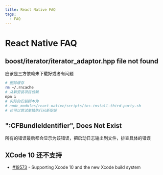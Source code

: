 ```yaml
---
title: React Native FAQ
tags:
  - FAQ
---
```


# React Native FAQ

## boost/iterator/iterator_adaptor.hpp file not found

应该是三方依赖未下载好或者有问题

```bash
# 删除缓存
rm ~/.rncache
# 从新安装项目依赖
npm i
# 实际的安装脚本为
# node_modules/react-native/scripts/ios-install-third-party.sh
# 也可以尝试单独执行从新安装
```

## ":CFBundleIdentifier", Does Not Exist

所有的错误最后都会显示为该错误，把启动日志输出到文件，排查具体的错误

## XCode 10 还不支持

- [#19573](https://github.com/facebook/react-native/issues/19573) - Supporting Xcode 10 and the new Xcode build system
